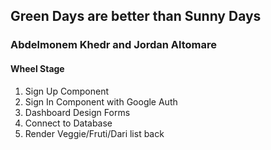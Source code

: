 ## Green Days are better than Sunny Days
### Abdelmonem Khedr and Jordan Altomare


#### Wheel Stage
1. Sign Up Component
2. Sign In Component with Google Auth
3. Dashboard Design Forms
4. Connect to Database
5. Render Veggie/Fruti/Dari list back